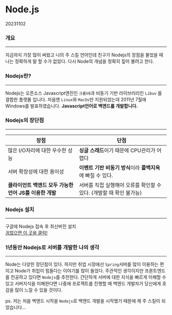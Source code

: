 # Node.js
20231102

### 개요
---
지금까지 가장 많이 써왔고 나의 주 스킬 언어인데 친구가 Nodejs의 장점을 물었을 때 나는 정확하게 말 할 수가 없었다. 다시 Node의 개념을 정확히 짚어 볼려고 한다.

### Nodejs란?
---
Nodejs는 오픈소스 Javascript엔진인 ```크롬V8```과 비동기 기반 라이브러리인 ```Libuv``` 를 결합한 플랫폼 입니다. 
처음엔 ```Linux```와 ```MacOs```만 지원되었는데 2011년 7월에 Windows를 발표하였습니다. **Javascript언어로 백엔드를 개발합니다.**

### Nodejs의 장단점
---
|장점|단점|
|---|---|
|많은 I/O처리에 대한 우수한 성능|**싱글 스레드**이기 때문에 CPU관리가 어렵다|
|서버 확장성에 대한 용이성| **이벤트 기반 비동기 방식**이라 **콜백지옥**에 빠질 수 있다.|
|**클라이언트 백엔드 모두 가능한 언어 JS를 이용한 개발**|서버를 직접 실행해야 오류를 확인할 수 있다. (개발할 때 확인 불가능)|

### Nodejs 설치
---
구글에 Nodejs 접속 후  최신버전 설치  
[귀찮으면 이 곳을 클릭!](https://nodejs.org/en)


### 1년동안 Nodejs로 서버를 개발한 나의 생각
---
Node는 다양한 장단점이 있다. 하지만 취업 시장에선 ```Spring```서버를 많이 이용하는 편이고 Node가 취업이 힘들다는 이야기를 많이 들었다. 주관적인 생각이지만 프론트엔드를 전공하고 있다면 ```Nodejs```를 추천한다. 간단하게 서버에 대한 지식을 빠르게 이해할 수 있고 서버지식을 이해한다면 나중에 프로젝트를 진행할 때 백엔드 개발자가 당신에게 호감을 많이 느낄 수 있을 것이다. 

ps. 저는 처음 백엔드 시작을 ```Nodejs```로 백엔드 개발을 시작했기 때문에 제 주 스킬이 되었습니다...

